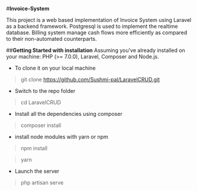 #**Invoice-System**

This project is a web based implementation of Invoice System using Laravel as a backend framework. Postgresql is used to implement the realtime database.
Billing system manage cash flows more efficiently as compared to their non-automated counterparts.

##**Getting Started with installation**
Assuming you've already installed on your machine: PHP (>= 7.0.0), Laravel, Composer and Node.js.
- To clone it on your local machine
>git clone https://github.com/Sushmi-pal/LaravelCRUD.git

- Switch to the repo folder
>cd LaravelCRUD

- Install all the dependencies using composer
>composer install

- install node modules with yarn or npm
>npm install

>yarn
- Launch the server
>php artisan serve


